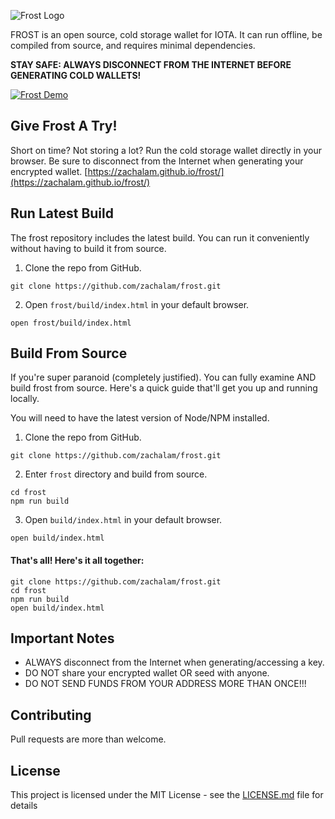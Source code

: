 ![Frost Logo](https://raw.githubusercontent.com/zachalam/frost/master/src/images/frost.png)

FROST is an open source, cold storage wallet for IOTA. It can run offline, be compiled from source, and requires minimal dependencies.

**STAY SAFE: ALWAYS DISCONNECT FROM THE INTERNET BEFORE GENERATING COLD WALLETS!**

<a href="https://zachalam.github.io/frost/"><img src="https://media.giphy.com/media/l0NgSuCl5bdQr7KPS/giphy.gif" title="Frost Demo"/></a>

## Give Frost A Try!
Short on time? Not storing a lot? Run the cold storage wallet directly in your browser. Be sure to disconnect from the Internet when generating your encrypted wallet.
[https://zachalam.github.io/frost/](https://zachalam.github.io/frost/)

## Run Latest Build
The frost repository includes the latest build. You can run it conveniently without having to build it from source.

1. Clone the repo from GitHub.
```
git clone https://github.com/zachalam/frost.git
```

2. Open `frost/build/index.html` in your default browser.
```
open frost/build/index.html
```

## Build From Source
If you're super paranoid (completely justified). You can fully examine AND build frost from source. Here's a quick guide that'll get you up and running locally.

You will need to have the latest version of Node/NPM installed.

1. Clone the repo from GitHub.
```
git clone https://github.com/zachalam/frost.git
```

2. Enter `frost` directory and build from source.
```
cd frost
npm run build
```

3. Open `build/index.html` in your default browser.
```
open build/index.html
```

#### That's all! Here's it all together:
```
git clone https://github.com/zachalam/frost.git
cd frost
npm run build
open build/index.html
```

## Important Notes
* ALWAYS disconnect from the Internet when generating/accessing a key.
* DO NOT share your encrypted wallet OR seed with anyone.
* DO NOT SEND FUNDS FROM YOUR ADDRESS MORE THAN ONCE!!!

## Contributing
Pull requests are more than welcome.

## License
This project is licensed under the MIT License - see the [LICENSE.md](LICENSE.md) file for details
